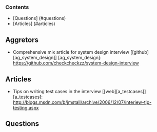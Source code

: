 ### Contents
* [Questions] (#questions)
* [Articles] (#articles)

## Aggretors 
* Comprehensive mix article for system design interview [[github][ag_system_design]]
[ag_system_design]: https://github.com/checkcheckzz/system-design-interview

## Articles
* Tips on writing test cases in the interview [[web][a_testcases]]
[a_testcases]: http://blogs.msdn.com/b/jmstall/archive/2006/12/07/interiew-tip-testing.aspx

## Questions
